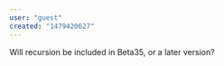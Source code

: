```yaml
---
user: "guest"
created: "1479420627"
---
```


Will recursion be included in Beta35, or a later version?
